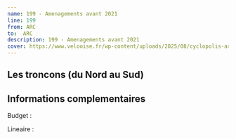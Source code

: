 ```yaml
---
name: 199 - Amenagements avant 2021 
line: 199
from: ARC
to:  ARC
description: 199 - Amenagements avant 2021
cover: https://www.velooise.fr/wp-content/uploads/2025/08/cyclopolis-arc-199.jpg
---
```


## Les troncons (du Nord au Sud)

## Informations complementaires

Budget  : 

Lineaire :

